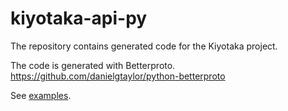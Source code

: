 # kiyotaka-api-py

The repository contains generated code for the Kiyotaka project.

The code is generated with Betterproto. https://github.com/danielgtaylor/python-betterproto

See [examples](examples).
